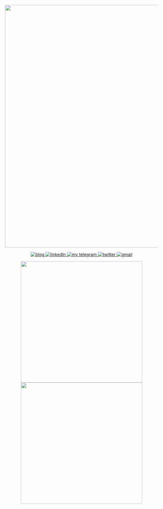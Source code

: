 <p align="center" style="margin: 0; padding:0">
  <img width="800px" style="margin: 0; padding:0" src="main.gif" border="0">
</p>

<p align="center">
  <a href="https://dev.to/kaetaen">
    <img alt="blog" src="https://img.shields.io/static/v1?label=Blog&message=dev.to/kaetaen&color=red&logo=dev.to&style=flat-square" />
  </a>
  <a href="https://www.linkedin.com/in/kaetaen">
    <img alt="linkedln" src="https://img.shields.io/static/v1?label=LinkedIn&message=/in/kaetaen&logo=linkedin&color=0F52BA&style=flat-square"/>
  </a>
  <a href="https://t.me/kaetaen">
     <img alt="my telegram" src="https://img.shields.io/static/v1?color=0096FF&label=Telegram&message=@kaetaen&logo=telegram&style=flat-square" />
  </a>
  <a href="https://twitter.com/kaetaen">
    <img alt="twitter" src="https://img.shields.io/static/v1?color=blue&logo=twitter&label=Twitter&message=@kaetaen&style=flat-square" />
  </a>
  <a href="mailto:rubensdossantos.dev@gmail.com">
    <img alt="gmail" src="https://img.shields.io/static/v1?color=FF5733&logo=gmail&label=Email&message=rubensdossantos.dev&style=flat-square" />
  </a>
</p>

<p align="center" style="margin: 0; padding:0">
  <img width="400px" src="https://github-readme-stats.vercel.app/api/top-langs/?username=kaetaen&hide=html&layout=compact&theme=github_dark" />
  <img width="400px" src="https://github-readme-stats.vercel.app/api?username=kaetaen&theme=github_dark&show_icons=true" />
</p>

<!--
https://carbon.now.sh/?bg=rgba%28248%2C231%2C28%2C1%29&t=blackboard&wt=sharp&l=javascript&width=680&ds=false&dsyoff=20px&dsblur=68px&wc=true&wa=true&pv=0px&ph=0px&ln=true&fl=1&fm=Fira+Code&fs=15px&lh=131%25&si=false&es=4x&wm=false&code=%252F*%250A%2509MIT%2520License%250A%2509Copyright%2520%28c%29%2520-%252020XX%2520-%2520Rubens%2520dos%2520Santos%250A*%252F%250A%250Aconst%2520aboutMe%2520%253D%2520%257B%250A%2509name%253A%2520%27Rubens%2520dos%2520Santos%27%252C%250A%2520%2520%2520%2520greetings%253A%2520%27Ol%25C3%25A1%252C%2520I%255C%27m%2520a%2520developer%21%27%252C%250A%2520%2520%250A%2520%2520%2520%2520myStack%253A%2520%255B%250A%2520%2520%2520%2520%2520%2520%27%25F0%259F%2590%2598%2520PHP%27%252C%250A%2520%2520%2520%2520%2520%2520%27%25F0%259F%2591%25B7%2520Laravel%27%252C%250A%2520%2520%2520%2520%2520%2520%27%25F0%259F%2595%25B8%25EF%25B8%258F%2520JavaScript%27%252C%250A%2520%2520%2520%2520%2520%2520%27%25E2%259A%259B%25EF%25B8%258F%2520React%27%252C%250A%2520%2520%2520%2520%2520%2520%27%25F0%259F%258C%258E%2520HTML%27%252C%250A%2520%2520%2520%2520%2520%2520%27%25E2%259C%25A8%2520CSS%27%252C%250A%2520%2520%2520%2520%2520%2520%27%25F0%259F%2597%2584%25EF%25B8%258F%2520SQL%27%252C%250A%2520%2520%2520%2520%2520%2520%27%25F0%259F%2590%258D%2520Python%27%252C%250A%2520%2520%2520%2520%2520%2520%27%25F0%259F%2590%258B%2520Docker%27%252C%250A%2520%2520%2520%2520%255D%252C%250A%2520%2520%250A%2520%2520%2520%2520currentlyLearning%253A%2520%255B%250A%2520%2520%2520%2520%2520%2520%2522%25E2%2599%25A8%25EF%25B8%258F%2520Java%2522%250A%2520%2520%2520%2520%255D%252C%250A%2520%2520%250A%2520%2520%2509funFacts%253A%2520%255B%250A%2520%2520%2520%2520%2520%2520%27I%255C%27m%2520scared%2520of%2520spiders.%27%252C%250A%2520%2520%2520%2520%2520%2520%27I%255C%27m%2520%2523teamdarkmode%2520%28until%2520I%2520am%2520dead%2520in%2520the%2520ground%29%27%252C%250A%2520%2520%2520%2520%2520%2520%27I%2520love%2520dramas%252C%2520but%2520it%255C%27s%2520a%2520secret%2520%28well...%2520no%2520more%29%27%252C%250A%2520%2520%2520%2520%255D%250A%2520%2520%2520%2520%250A%257D%250A%250Aexport%2520default%2520aboutMe
-->
